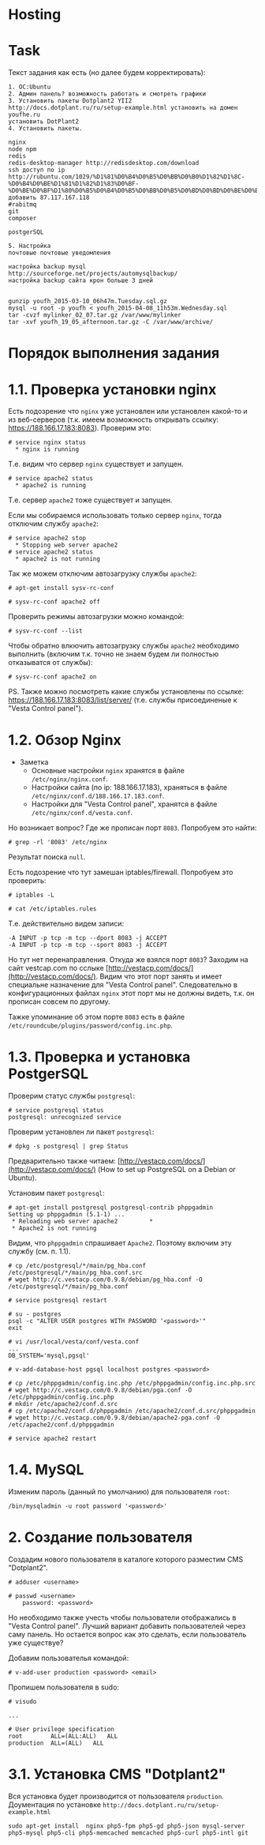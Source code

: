 Hosting
====================

# Task

Текст задания как есть (но далее будем корректировать):

```
1. ОС:Ubuntu  
2. Админ панель? возможность работать и смотреть графики 
3. Установить пакеты Dotplant2 YII2
http://docs.dotplant.ru/ru/setup-example.html установить на домен youfhe.ru 
установить DotPlant2
4. Установить пакеты.

nginx
node npm
redis 
redis-desktop-manager http://redisdesktop.com/download
ssh доступ по ip http://rubuntu.com/1029/%D1%81%D0%B4%D0%B5%D0%BB%D0%B0%D1%82%D1%8C-%D0%B4%D0%BE%D1%81%D1%82%D1%83%D0%BF-%D0%BE%D0%BF%D1%80%D0%B5%D0%B4%D0%B5%D0%BB%D0%B5%D0%BD%D0%BD%D0%BE%D0%B3%D0%BE
добавить 87.117.167.118
#rabitmq
git
composer

postgerSQL

5. Настройка
почтовые почтовые уведомления

настройка backup mysql http://sourceforge.net/projects/automysqlbackup/
настройка backup сайта крон больше 3 дней


gunzip youfh_2015-03-10_06h47m.Tuesday.sql.gz
mysql -u root -p youfh < youfh_2015-04-08_11h53m.Wednesday.sql
tar -cvzf mylinker_02_07.tar.gz /var/www/mylinker
tar -xvf youfh_19_05_afternoon.tar.gz -C /var/www/archive/
```


# Порядок выполнения задания

# 1.1. Проверка установки nginx

Есть подозрение что `nginx` уже установлен или установлен какой-то и из веб-серверов (т.к. имеем возможность открывать ссылку: https://188.166.17.183:8083). Проверим это:

```
# service nginx status
  * nginx is running
```

Т.е. видим что сервер `nginx` существует и запущен.

```
# service apache2 status
  * apache2 is running
```

Т.е. сервер `apache2` тоже существует и запущен.

Если мы собираемся использовать только сервер `nginx`, тогда отключим службу `apache2`:

```
# service apache2 stop
  * Stopping web server apache2
# service apache2 status
  * apache2 is not running
```

Так же можем отключим автозагрузку службы `apache2`:

```
# apt-get install sysv-rc-conf
```

```
# sysv-rc-conf apache2 off
```

Проверить режимы автозагрузки можно командой:

```
# sysv-rc-conf --list
```

Чтобы обратно влкючить автозагрузку службы `apache2` необходимо выполнить (включим т.к. точно не знаем будем ли полностью отказыватся от службы):

```
# sysv-rc-conf apache2 on
```

PS. Также можно посмотреть какие службы установлены по ссылке: https://188.166.17.183:8083/list/server/ (т.е. службы присоединеные к "Vesta Control panel").

# 1.2. Обзор Nginx

* Заметка
  * Основные настройки `nginx` хранятся в файле `/etc/nginx/nginx.conf`.
  * Настройки сайта (по ip: 188.166.17.183), храняться в файле `/etc/nginx/conf.d/188.166.17.183.conf`.
  * Настройки для "Vesta Control panel", хранятся в файле `/etc/nginx/conf.d/vesta.conf`.
  
Но возникает вопрос? Где же прописан порт `8083`. Попробуем это найти:

```
# grep -rl '8083' /etc/nginx
```

Результат поиска `null`. 

Есть подозрение что тут замешан iptables/firewall. Попробуем это проверить:

```
# iptables -L
```

```
# cat /etc/iptables.rules
```

Т.е. действительно видем записи:

```
-A INPUT -p tcp -m tcp --dport 8083 -j ACCEPT
-A INPUT -p tcp -m tcp --sport 8083 -j ACCEPT
```

Но тут нет перенаправления. Откуда же взялся порт `8083`?
Заходим на сайт vestcap.com по сслыке [http://vestacp.com/docs/](http://vestacp.com/docs/). Видим что этот порт занять и имеет специальне назначение для "Vesta Control panel". Следовательно в конфигурационных файлах `nginx` этот порт мы не должны видеть, т.к. он прописан совсем по другому.

Тажке упоминание об этом порте `8083` есть в файле `/etc/roundcube/plugins/password/config.inc.php`.



# 1.3. Проверка и установка PostgerSQL

Проверим статус службы `postgresql`:
```
# service postgresql status
postgresql: unrecognized service
```

Проверим установлен ли пакет `postgresql`:

```
# dpkg -s postgresql | grep Status
```

Предварительно также читаем: [http://vestacp.com/docs/](http://vestacp.com/docs/) (How to set up PostgreSQL on a Debian or Ubuntu).

Установим пакет `postgresql`:

```
# apt-get install postgresql postgresql-contrib phppgadmin
Setting up phppgadmin (5.1-1) ...
 * Reloading web server apache2         * 
 * Apache2 is not running
```

Видим, что `phppgadmin` спрашивает `Apache2`. Поэтому включим эту службу (см. п. 1.1).

```
# cp /etc/postgresql/*/main/pg_hba.conf /etc/postgresql/*/main/pg_hba.conf.src
# wget http://c.vestacp.com/0.9.8/debian/pg_hba.conf -O /etc/postgresql/*/main/pg_hba.conf
```

```
# service postgresql restart
```

```
# su - postgres
psql -c "ALTER USER postgres WITH PASSWORD '<password>'"
exit
```

```
# vi /usr/local/vesta/conf/vesta.conf
...
DB_SYSTEM='mysql,pgsql'
```

```
# v-add-database-host pgsql localhost postgres <password>
```

```
# cp /etc/phppgadmin/config.inc.php /etc/phppgadmin/config.inc.php.src
# wget http://c.vestacp.com/0.9.8/debian/pga.conf -O /etc/phppgadmin/config.inc.php
# mkdir /etc/apache2/conf.d.src
# cp /etc/apache2/conf.d/phppgadmin /etc/apache2/conf.d.src/phppgadmin
# wget http://c.vestacp.com/0.9.8/debian/apache2-pga.conf -O /etc/apache2/conf.d/phppgadmin
```

```
# service apache2 restart
```

# 1.4. MySQL

Изменим пароль (данный по умолчанию) для пользователя `root`:

```
/bin/mysqladmin -u root password '<password>'
```


# 2. Создание пользователя

Создадим нового пользователя в каталоге которого разместим CMS "Dotplant2".


```
# adduser <username>
```

```
# passwd <username>
	password: <password>
```

Но необходимо также учесть чтобы пользователи отображались в "Vesta Control panel". 
Лучший вариант добавить пользователей через саму панель. Но остается вопрос как это сделать, если пользователь уже существуе?

Добавим пользователья командой:

```
# v-add-user production <password> <email> 
```

Пропишем пользователя в sudo:

```
# visudo

...

# User privilege specification
root 		ALL=(ALL:ALL) 	ALL
production 	ALL=(ALL) 	ALL 
```



# 3.1. Установка CMS "Dotplant2"

Вся установка будет производится от пользователя `production`. 
Доументация по установке `http://docs.dotplant.ru/ru/setup-example.html` 


```
sudo apt-get install  nginx php5-fpm php5-gd php5-json mysql-server php5-mysql php5-cli php5-memcached memcached php5-curl php5-intl git
```



